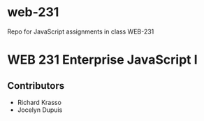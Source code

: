 # web-231
Repo for JavaScript assignments in class WEB-231

 # WEB 231 Enterprise JavaScript I
 
 ## Contributors
 * Richard Krasso
 * Jocelyn Dupuis
